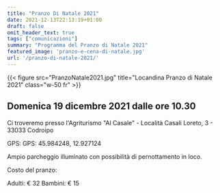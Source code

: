 ```yaml
---
title: "Pranzo Di Natale 2021"
date: 2021-12-13T22:13:19+01:00
draft: false
omit_header_text: true
tags: ["comunicazioni"]
summary: "Programma del Pranzo di Natale 2021"
featured_image: 'pranzo-e-cena-di-natale.jpg'
url: '/pranzo-di-natale-2021/'
---
```


{{< figure src="PranzoNatale2021.jpg" title="Locandina Pranzo di Natale 2021" class="w-50 fr" >}}

## Domenica 19 dicembre 2021 dalle ore 10.30

Ci troveremo presso l'Agriturismo "Al Casale" - Località Casali Loreto, 3 - 33033 Codroipo

GPS: GPS: 45.984248, 12.927124

Ampio parcheggio illuminato con possibilità di pernottamento in loco.

Costo del pranzo:

Adulti: € 32
Bambini: € 15